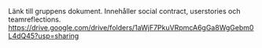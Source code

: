 Länk till gruppens dokument. Innehåller social contract, userstories och teamreflections.
https://drive.google.com/drive/folders/1aWjF7PkuVRpmcA6gGa8WgGebm0L4dQ45?usp=sharing

